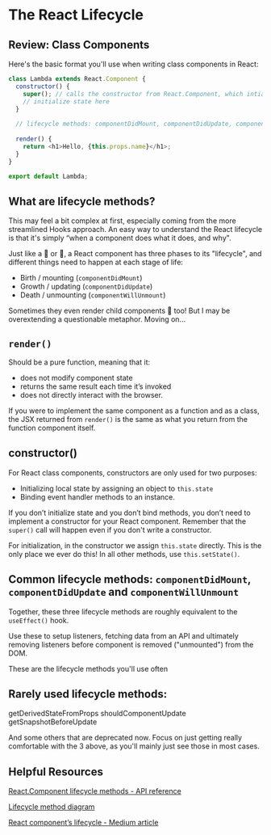 # The React Lifecycle

## Review: Class Components

Here's the basic format you'll use when writing class components in React:

```javascript
class Lambda extends React.Component {
  constructor() {
    super(); // calls the constructor from React.Component, which intializes this.props
    // initialize state here
  }
  
  // lifecycle methods: componentDidMount, componentDidUpdate, componentWillUnmount, etc.
  
  render() {
    return <h1>Hello, {this.props.name}</h1>;
  }
}

export default Lambda;
```

## What are lifecycle methods? 

This may feel a bit complex at first, especially coming from the more streamlined Hooks approach. An easy way to understand the React lifecycle is that it's simply “when a component does what it does, and why". 

Just like a 🌿 or 🦔, a React component has three phases to its "lifecycle", and different things need to happen at each stage of life:
* Birth / mounting (`componentDidMount`)
* Growth / updating (`componentDidUpdate`)
* Death / unmounting (`componentWillUnmount`)

Sometimes they even render child components 🐣 too! But I may be overextending a questionable metaphor. Moving on...

## `render()`
Should be a pure function, meaning that it:
* does not modify component state 
* returns the same result each time it’s invoked
* does not directly interact with the browser.

If you were to implement the same component as a function and as a class, the JSX returned from `render()` is the same as what you return from the function component itself. 

## constructor()
For React class components, constructors are only used for two purposes:
* Initializing local state by assigning an object to `this.state`
* Binding event handler methods to an instance.

If you don’t initialize state and you don’t bind methods, you don’t need to implement a constructor for your React component. Remember that the `super()` call will happen even if you don't write a constructor.

For initialization, in the constructor we assign `this.state` directly. This is the only place we ever do this! In all other methods, use `this.setState()`. 

## Common lifecycle methods: `componentDidMount`, `componentDidUpdate` and `componentWillUnmount`
Together, these three lifecycle methods are roughly equivalent to the `useEffect()` hook.

Use these to setup listeners, fetching data from an API and ultimately removing listeners before component is removed ("unmounted") from the DOM.

These are the lifecycle methods you'll use often

## Rarely used lifecycle methods:
getDerivedStateFromProps
shouldComponentUpdate
getSnapshotBeforeUpdate

And some others that are deprecated now. Focus on just getting really comfortable with the 3 above, as you'll mainly just see those in most cases.

## Helpful Resources
[React.Component lifecycle methods - API reference](https://reactjs.org/docs/react-component.html) 

[Lifecycle method diagram](https://projects.wojtekmaj.pl/react-lifecycle-methods-diagram/)

[React component’s lifecycle - Medium article](https://medium.com/react-ecosystem/react-components-lifecycle-ce09239010df)


